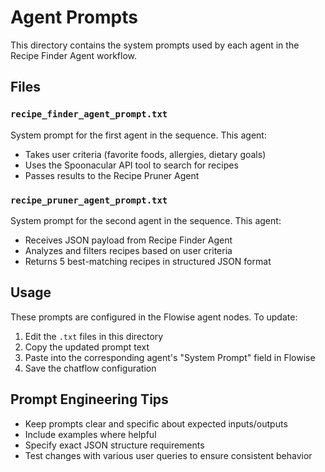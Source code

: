 # Agent Prompts

This directory contains the system prompts used by each agent in the Recipe Finder Agent workflow.

## Files

### `recipe_finder_agent_prompt.txt`

System prompt for the first agent in the sequence. This agent:

- Takes user criteria (favorite foods, allergies, dietary goals)
- Uses the Spoonacular API tool to search for recipes
- Passes results to the Recipe Pruner Agent

### `recipe_pruner_agent_prompt.txt`

System prompt for the second agent in the sequence. This agent:

- Receives JSON payload from Recipe Finder Agent
- Analyzes and filters recipes based on user criteria
- Returns 5 best-matching recipes in structured JSON format

## Usage

These prompts are configured in the Flowise agent nodes. To update:

1. Edit the `.txt` files in this directory
2. Copy the updated prompt text
3. Paste into the corresponding agent's "System Prompt" field in Flowise
4. Save the chatflow configuration

## Prompt Engineering Tips

- Keep prompts clear and specific about expected inputs/outputs
- Include examples where helpful
- Specify exact JSON structure requirements
- Test changes with various user queries to ensure consistent behavior
